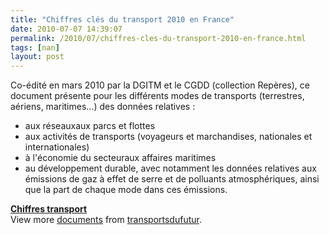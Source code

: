 ```yaml
---
title: "Chiffres clés du transport 2010 en France"
date: 2010-07-07 14:39:07
permalink: /2010/07/chiffres-cles-du-transport-2010-en-france.html
tags: [nan]
layout: post
---
```


<p class="MsoNormal"><span>Co-édité en mars 2010 par la DGITM et le CGDD (collection Repères), ce document présente pour les différents modes de transports (terrestres, aériens, maritimes...) des données relatives :</span><span></span></p> <ul> <li>aux réseauxaux parcs et flottes</li> <li>aux activités de transports (voyageurs et marchandises, nationales et internationales)</li> <li>à l'économie du secteuraux affaires maritimes</li> <li>au développement durable, avec notamment les données relatives aux émissions de gaz à effet de serre et de polluants atmosphériques, ainsi que la part de chaque mode dans ces émissions.</li> </ul>  <div id="__ss_4700799"><strong><a href="http://www.slideshare.net/transportsdufutur/chiffres-transport" title="Chiffres transport">Chiffres transport</a></strong>   <div>View more <a href="http://www.slideshare.net/">documents</a> from <a href="http://www.slideshare.net/transportsdufutur">transportsdufutur</a>.</div></div>
